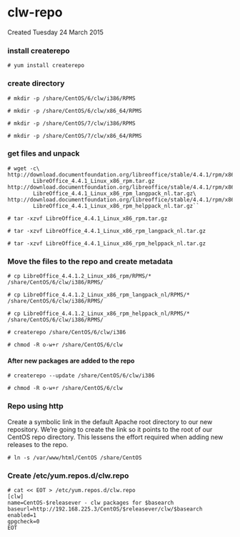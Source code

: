 # clw-repo
Created Tuesday 24 March 2015

### install createrepo

``# yum install createrepo``

### create directory

``# mkdir -p /share/CentOS/6/clw/i386/RPMS``

``# mkdir -p /share/CentOS/6/clw/x86_64/RPMS``

``# mkdir -p /share/CentOS/7/clw/i386/RPMS``

``# mkdir -p /share/CentOS/7/clw/x86_64/RPMS``

### get files and unpack

	# wget -c\
	http://download.documentfoundation.org/libreoffice/stable/4.4.1/rpm/x86/\
	        LibreOffice_4.4.1_Linux_x86_rpm.tar.gz
	http://download.documentfoundation.org/libreoffice/stable/4.4.1/rpm/x86/\
	        LibreOffice_4.4.1_Linux_x86_rpm_langpack_nl.tar.gz\
	http://download.documentfoundation.org/libreoffice/stable/4.4.1/rpm/x86/\
	        LibreOffice_4.4.1_Linux_x86_rpm_helppack_nl.tar.gz``

``# tar -xzvf LibreOffice_4.4.1_Linux_x86_rpm.tar.gz``

``# tar -xzvf LibreOffice_4.4.1_Linux_x86_rpm_langpack_nl.tar.gz``

``# tar -xzvf LibreOffice_4.4.1_Linux_x86_rpm_helppack_nl.tar.gz``

### Move the files to the repo and create metadata

``# cp LibreOffice_4.4.1.2_Linux_x86_rpm/RPMS/* /share/CentOS/6/clw/i386/RPMS/``

``# cp LibreOffice_4.4.1.2_Linux_x86_rpm_langpack_nl/RPMS/* /share/CentOS/6/clw/i386/RPMS/``

``# cp LibreOffice_4.4.1.2_Linux_x86_rpm_helppack_nl/RPMS/* /share/CentOS/6/clw/i386/RPMS/``

``# createrepo /share/CentOS/6/clw/i386``

``# chmod -R o-w+r /share/CentOS/6/clw``

#### After new packages are added to the repo

``# createrepo --update /share/CentOS/6/clw/i386``

``# chmod -R o-w+r /share/CentOS/6/clw``

### Repo using http
Create a symbolic link in the default Apache root directory to our new repository. We’re going to create the link so it points to the root of our CentOS repo directory. This lessens the effort required when adding new releases to the repo.

``# ln -s /var/www/html/CentOS /share/CentOS``

### Create /etc/yum.repos.d/clw.repo

	# cat << EOT > /etc/yum.repos.d/clw.repo
	[clw]
	name=CentOS-$releasever - clw packages for $basearch
	baseurl=http://192.168.225.3/CentOS/$releasever/clw/$basearch
	enabled=1
	gpgcheck=0
	EOT



